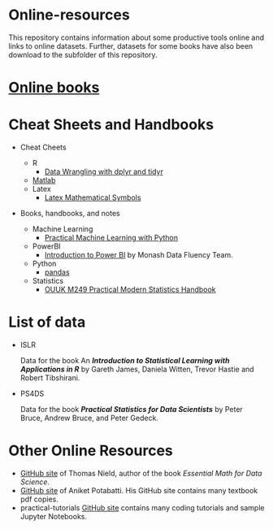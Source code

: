 # Online-resources

This repository contains information about some productive tools online and links to online datasets. Further, datasets for some books have also been download to the subfolder of this repository.

# [Online books](https://nbviewer.org/github/stevenkhwun/Online-resources/blob/main/OnlineBooks.html)

# Cheat Sheets and Handbooks
* Cheat Cheets
  * R
    * [Data Wrangling  with dplyr and tidyr](https://nbviewer.org/github/stevenkhwun/Online-resources/blob/main/Cheat_Sheets/R/Data_Wrangling_with_dplyr_and_tidyr.pdf)
  * [Matlab](https://nbviewer.org/github/stevenkhwun/Online-resources/blob/main/Cheat_Sheets/MATLAB/Cheatsheet.pdf)
  * Latex
    * [Latex Mathematical Symbols](https://nbviewer.org/github/stevenkhwun/Online-resources/blob/main/Cheat_Sheets/LATEX/symbols.pdf)

* Books, handbooks, and notes
  * Machine Learning
    * [Practical Machine Learning with Python](https://nbviewer.org/github/stevenkhwun/Online-resources/blob/main/Books_Handbooks_Notes/Machine-Learning/Practical-Machine-Learning-with-Python.pdf)
  * PowerBI
    * [Introduction to Power BI](https://nbviewer.org/github/stevenkhwun/Online-resources/blob/main/Books_Handbooks_Notes/PowerBI/powerbi-intro.pdf) by Monash Data Fluency Team.
  * Python
    * [pandas](https://nbviewer.org/github/stevenkhwun/Online-resources/blob/main/Handbooks/Python/pandas.pdf)
  * Statistics
    * [OUUK M249 Practical Modern Statistics Handbook](https://nbviewer.org/github/stevenkhwun/Online-resources/blob/main/Handbooks/Statistics/OUUK_M249.pdf)


# List of data

* ISLR

  Data for the book An ***Introduction to Statistical Learning with Applications in R*** by   Gareth James, Daniela Witten, Trevor Hastie and Robert Tibshirani.
  
* PS4DS

  Data for the book ***Practical Statistics for Data Scientists*** by Peter Bruce, Andrew Bruce, and Peter Gedeck.

# Other Online Resources

* [GitHub site](https://github.com/thomasnield) of Thomas Nield, author of the book _Essential Math for Data Science_.
* [GitHub site](https://github.com/aniketpotabatti) of Aniket Potabatti. His GitHub site contains many textbook pdf copies.
* practical-tutorials [GitHub site](https://github.com/practical-tutorials) contains many coding tutorials and sample Jupyter Notebooks.
